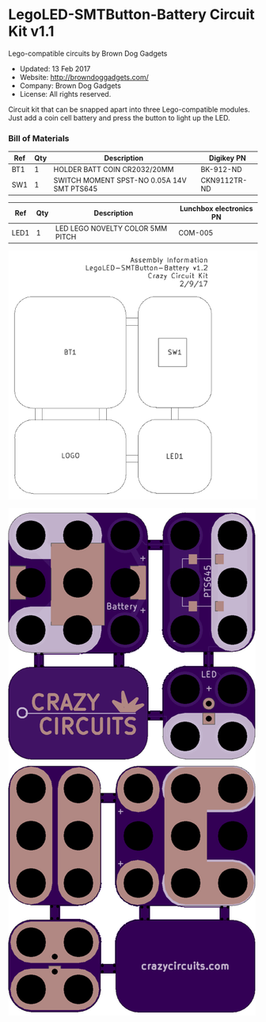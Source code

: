 <!--- start title --->
# LegoLED-SMTButton-Battery Circuit Kit v1.1
Lego-compatible circuits by Brown Dog Gadgets

- Updated: 13 Feb 2017
- Website: http://browndoggadgets.com/
- Company: Brown Dog Gadgets
- License: All rights reserved.

<!--- end title --->
Circuit kit that can be snapped apart into three Lego-compatible modules. Just add a coin cell battery and press the button to light up the LED.

<!--- bom start --->
### Bill of Materials

|Ref|Qty|Description|Digikey PN|
|---|---|-----------|------|
|BT1|1|HOLDER BATT COIN CR2032/20MM|BK-912-ND|
|SW1|1|SWITCH MOMENT SPST-NO 0.05A 14V SMT PTS645|CKN9112TR-ND|

|Ref|Qty|Description|Lunchbox electronics PN|
|---|---|-----------|------|
|LED1|1|LED LEGO NOVELTY COLOR 5MM PITCH|COM-005|
<!--- bom end --->
![Assembly Diagram](assembly.png)

![Gerber Preview](preview.png)


